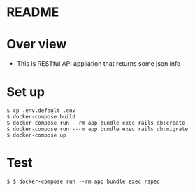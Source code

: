 # README

# Over view
* This is RESTful API appliation that returns some json info

# Set up
```
$ cp .env.default .env
$ docker-compose build
$ docker-compose run --rm app bundle exec rails db:create
$ docker-compose run --rm app bundle exec rails db:migrate
$ docker-compose up
```

# Test
```
$ $ docker-compose run --rm app bundle exec rspec
```